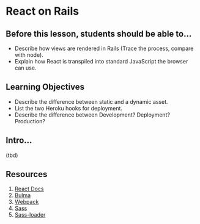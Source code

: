 # React on Rails

## Before this lesson, students should be able to...
- Describe how views are rendered in Rails (Trace the process, compare with node).
- Explain how React is transpiled into standard JavaScript the browser can use.

## Learning Objectives
- Describe the difference between static and a dynamic asset.
- List the two Heroku hooks for deployment.
- Describe the difference between Development? Deployment? Production?

## Intro...

(tbd)


## Resources

1. [React Docs](https://facebook.github.io/react/)
2. [Bulma](http://bulma.io/)
3. [Webpack](https://webpack.github.io/)
4. [Sass](http://sass-lang.com/)
5. [Sass-loader](https://github.com/webpack-contrib/sass-loader)
